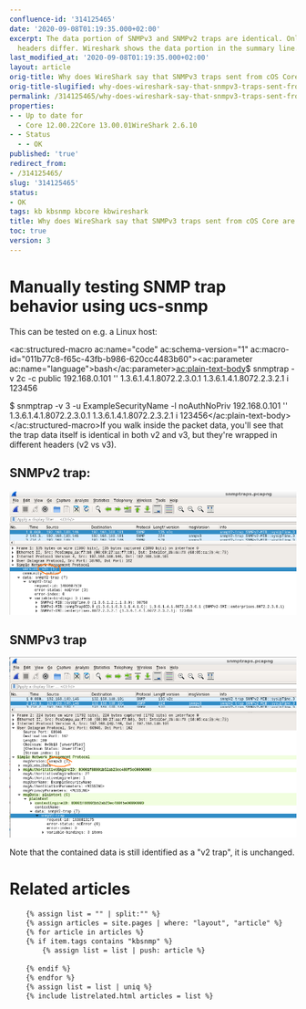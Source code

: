 ```yaml
---
confluence-id: '314125465'
date: '2020-09-08T01:19:35.000+02:00'
excerpt: The data portion of SNMPv3 and SNMPv2 traps are identical. Only the wrapping
  headers differ. Wireshark shows the data portion in the summary line.
last_modified_at: '2020-09-08T01:19:35.000+02:00'
layout: article
orig-title: Why does WireShark say that SNMPv3 traps sent from cOS Core are "snmpV2-trap"?
orig-title-slugified: why-does-wireshark-say-that-snmpv3-traps-sent-from-cos-core-are-snmpv2-trap-
permalink: /314125465/why-does-wireshark-say-that-snmpv3-traps-sent-from-cos-core-are-snmpv2-trap-
properties:
- - Up to date for
  - Core 12.00.22Core 13.00.01WireShark 2.6.10
- - Status
  - - OK
published: 'true'
redirect_from:
- /314125465/
slug: '314125465'
status:
- OK
tags: kb kbsnmp kbcore kbwireshark
title: Why does WireShark say that SNMPv3 traps sent from cOS Core are "snmpV2-trap"?
toc: true
version: 3
---
```


# Manually testing SNMP trap behavior using ucs-snmp
This can be tested on e.g. a Linux host:

<ac:structured-macro ac:name="code" ac:schema-version="1" ac:macro-id="011b77c8-f65c-43fb-b986-620cc4483b60"><ac:parameter ac:name="language">bash</ac:parameter><ac:plain-text-body>$ snmptrap -v 2c -c public 192.168.0.101 '' 1.3.6.1.4.1.8072.2.3.0.1 1.3.6.1.4.1.8072.2.3.2.1 i 123456

$ snmptrap -v 3 -u ExampleSecurityName -l noAuthNoPriv 192.168.0.101 '' 1.3.6.1.4.1.8072.2.3.0.1 1.3.6.1.4.1.8072.2.3.2.1 i 123456</ac:plain-text-body></ac:structured-macro>If you walk inside the packet data, you'll see that the trap data itself is identical in both v2 and v3, but they're wrapped in different headers (v2 vs v3).

## SNMPv2 trap:
<img ac:queryparams="effects=border-simple,shadow-kn" ac:width="600" src="image2020-1-3_16-32-38.png"/>

## SNMPv3 trap
<img ac:queryparams="effects=border-simple,shadow-kn" ac:width="600" src="image2020-1-3_17-7-27.png"/>

Note that the contained data is still identified as a "v2 trap", it is unchanged.




# Related articles

        {% assign list = "" | split:"" %}
        {% assign articles = site.pages | where: "layout", "article" %}
        {% for article in articles %}
        {% if item.tags contains "kbsnmp" %}
            {% assign list = list | push: article %}
            
        {% endif %}
        {% endfor %}
        {% assign list = list | uniq %}
        {% include listrelated.html articles = list %}